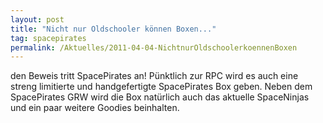 ```yaml
---
layout: post
title: "Nicht nur Oldschooler können Boxen..."
tag: spacepirates
permalink: /Aktuelles/2011-04-04-NichtnurOldschoolerkoennenBoxen
---
```


den Beweis tritt SpacePirates an! Pünktlich zur RPC wird es auch eine streng limitierte und handgefertigte SpacePirates Box geben. Neben dem SpacePirates GRW wird die Box natürlich auch das aktuelle SpaceNinjas und ein paar weitere Goodies beinhalten.


